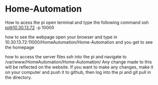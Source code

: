 # Home-Automation
How to acess the pi
open terminal and type the following command
ssh pi@10.30.13.72 -p 10000

how to see the webpage
open your browser and type in 10.30.13.72:11000/HomeAutomation/Home-Automation and you get to see the homepage

how to access the server files
ssh into the pi and navigate to /var/www/HomeAutomation/Home-Automation/
Any change made to this will be reflected on the website.
If you want to make any changes, make it on your computer and push it to github, then log into the pi and git pull in the directory.
